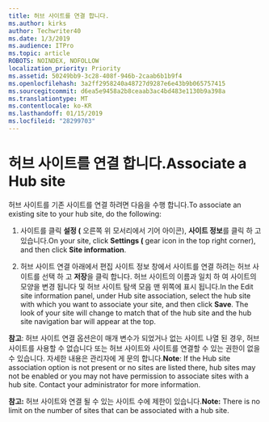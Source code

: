 ```yaml
---
title: 허브 사이트를 연결 합니다.
ms.author: kirks
author: Techwriter40
ms.date: 1/3/2019
ms.audience: ITPro
ms.topic: article
ROBOTS: NOINDEX, NOFOLLOW
localization_priority: Priority
ms.assetid: 50249bb9-3c28-408f-946b-2caab6b1b9f4
ms.openlocfilehash: 3a2ff2958240a48727d9287e6e43b9b065757415
ms.sourcegitcommit: d6ea5e9458a2b8ceaab3ac4bd483e1130b9a398a
ms.translationtype: MT
ms.contentlocale: ko-KR
ms.lasthandoff: 01/15/2019
ms.locfileid: "28299703"
---
```

# <a name="associate-a-hub-site"></a><span data-ttu-id="5bf7a-102">허브 사이트를 연결 합니다.</span><span class="sxs-lookup"><span data-stu-id="5bf7a-102">Associate a Hub site</span></span>

<span data-ttu-id="5bf7a-103">허브 사이트를 기존 사이트를 연결 하려면 다음을 수행 합니다.</span><span class="sxs-lookup"><span data-stu-id="5bf7a-103">To associate an existing site to your hub site, do the following:</span></span>
  
1. <span data-ttu-id="5bf7a-104">사이트를 클릭 **설정 (** 오른쪽 위 모서리에서 기어 아이콘), **사이트 정보**를 클릭 하 고 있습니다.</span><span class="sxs-lookup"><span data-stu-id="5bf7a-104">On your site, click **Settings (** gear icon in the top right corner), and then click **Site information**.</span></span> 
    
2. <span data-ttu-id="5bf7a-p101">허브 사이트 연결 아래에서 편집 사이트 정보 창에서 사이트를 연결 하려는 허브 사이트를 선택 하 고 **저장**을 클릭 합니다. 허브 사이트의 이름과 일치 하 여 사이트의 모양을 변경 됩니다 및 허브 사이트 탐색 모음 맨 위쪽에 표시 됩니다.</span><span class="sxs-lookup"><span data-stu-id="5bf7a-p101">In the Edit site information panel, under Hub site association, select the hub site with which you want to associate your site, and then click **Save**. The look of your site will change to match that of the hub site and the hub site navigation bar will appear at the top.</span></span> 
    
 <span data-ttu-id="5bf7a-p102">**참고**: 허브 사이트 연결 옵션은이 매개 변수가 되었거나 없는 사이트 나열 된 경우, 허브 사이트를 사용할 수 없습니다 또는 허브 사이트와 사이트를 연결할 수 있는 권한이 없을 수 있습니다. 자세한 내용은 관리자에 게 문의 합니다.</span><span class="sxs-lookup"><span data-stu-id="5bf7a-p102">**Note**: If the Hub site association option is not present or no sites are listed there, hub sites may not be enabled or you may not have permission to associate sites with a hub site. Contact your administrator for more information.</span></span> 
  
 <span data-ttu-id="5bf7a-109">**참고:** 허브 사이트와 연결 될 수 있는 사이트 수에 제한이 있습니다.</span><span class="sxs-lookup"><span data-stu-id="5bf7a-109">**Note:** There is no limit on the number of sites that can be associated with a hub site.</span></span> 
  

